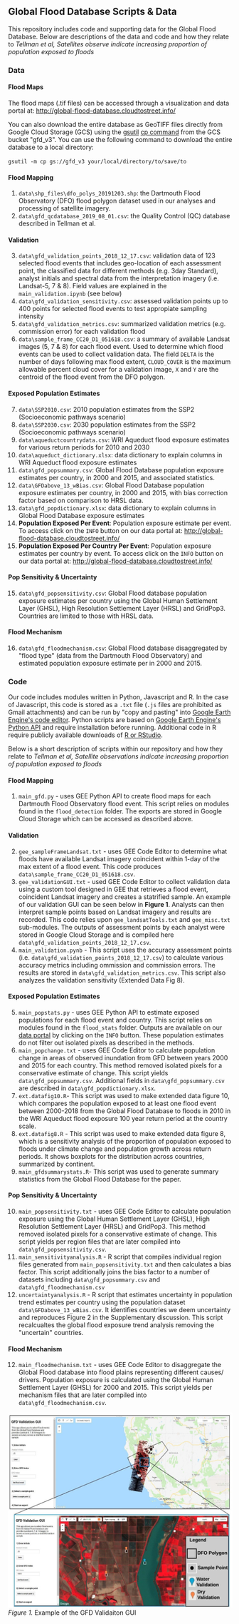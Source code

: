 ## Global Flood Database Scripts & Data

This repository includes code and supporting data for the Global Flood Database. Below are descriptions of the data and code and how they relate to *Tellman et al, Satellites observe indicate increasing proportion of population exposed to floods*

### Data
#### Flood Maps

The flood maps (.tif files) can be accessed through a visualization and data portal at: http://global-flood-database.cloudtostreet.info/

You can also download the entire database as GeoTIFF files directly from Google Cloud Storage (GCS) using the [gsutil](https://cloud.google.com/storage/docs/gsutil_install) [cp command](https://cloud.google.com/storage/docs/gsutil/commands/cp) from the GCS bucket "gfd_v3". You can use the following command to download the entire database to a local directory:

`gsutil -m cp gs://gfd_v3 your/local/directory/to/save/to`


#### Flood Mapping
1. `data\shp_files\dfo_polys_20191203.shp`: the Dartmouth Flood Observatory (DFO) flood polygon dataset used in our analyses and processing of satellite imagery.
2. `data\gfd_qcdatabase_2019_08_01.csv`: the Quality Control (QC) database described in Tellman et al.


#### Validation
3. `data\gfd_validation_points_2018_12_17.csv`: validation data of 123 selected flood events that includes geo-location of each assessment point, the classified data for different methods (e.g. 3day Standard), analyst initials and spectral data from the interpretation imagery (i.e. Landsat-5, 7 & 8). Field values are explained in the `main_validation.ipynb` (see below)
4. `data\gfd_validation_sensitivity.csv`: assessed validation points up to 400 points for selected flood events to test appropiate sampling intensity
5. `data\gfd_validation_metrics.csv`: summarized validation metrics (e.g. commission error) for each validation flood
6. `data\sample_frame_CC20_D1_051618.csv`: a summary of available Landsat images (5, 7 & 8) for each flood event. Used to determine which flood events can be used to collect validation data. The field `DELTA` is the number of days following max flood extent, `CLOUD_COVER` is the maximum allowable percent cloud cover for a validation image, `X` and `Y` are the centroid of the flood event from the DFO polygon.

#### Exposed Population Estimates
7. `data\SSP2010.csv`: 2010 population estimates from the SSP2 (Socioeconomic pathways scenario)
8. `data\SSP2030.csv`: 2030 population estimates from the SSP2 (Socioeconomic pathways scenario)
9. `data\aqueductcountrydata.csv`: WRI Aqueduct flood exposure estimates for various return periods for 2010 and 2030
10. `data\aqueduct_dictionary.xlsx`: data dictionary to explain columns in WRI Aqueduct flood exposure estimates
11. `data\gfd_popsummary.csv`: Global Flood Database population exposure estimates per country, in 2000 and 2015, and associated statistics.
12. `data\GFDabove_13_wBias.csv`: Global Flood Database population exposure estimates per country, in 2000 and 2015, with bias correction factor based on comparison to HRSL data.
12. `data\gfd_popdictionary.xlsx`: data dictionary to explain columns in Global Flood Database exposure estimates
13. **Population Exposed Per Event**: Population exposure estimate per event. To access click on the `INFO` button on our data portal at: http://global-flood-database.cloudtostreet.info/
14. **Population Exposed Per Country Per Event**: Population exposure estimates per country by event. To access click on the `INFO` button on our data portal at: http://global-flood-database.cloudtostreet.info/

#### Pop Sensitivity & Uncertainty
15. `data\gfd_popsensitivity.csv`: Global Flood database population exposure estimates per country using the Global Human Settlement Layer (GHSL), High Resolution Settlement Layer (HRSL) and GridPop3. Countries are limited to those with HRSL data.

#### Flood Mechanism
16. `data\gfd_floodmechanism.csv`: Global Flood database disaggregated by "flood type" (data from the Dartmouth Flood Observatory) and estimated population exposure estimate per in 2000 and 2015.


### Code
Our code includes modules written in Python, Javascript and R. In the case of Javascript, this code is stored as a `.txt` file (`.js` files are prohibited as Gmail attachments) and can be run by "copy and pasting" into [Google Earth Engine's code editor](https://code.earthengine.google.com/). Python scripts are based on [Google Earth Engine's Python API](https://developers.google.com/earth-engine/guides/python_install) and require installation before running. Additional code in R require publicly available downloads of [R or RStudio](https://rstudio.com/).

Below is a short description of scripts within our repository and how they relate to *Tellman et al, Satellite observations indicate increasing proportion of population exposed to floods*


#### Flood Mapping
1. `main_gfd.py` - uses GEE Python API to create flood maps for each Dartmouth Flood Observatory flood event. This script relies on modules found in the `flood_detection` folder. The exports are stored in Google Cloud Storage which can be accessed as described above.


#### Validation
2. `gee_sampleFrameLandsat.txt` - uses GEE Code Editor to determine what floods have available Landsat imagery coincident within 1-day of the max extent of a flood event. This code produces `data\sample_frame_CC20_D1_051618.csv`.
3. `gee_validationGUI.txt`  - used GEE Code Editor to collect validation data using a custom tool designed in GEE that retrieves a flood event, coincident Landsat imagery and creates a statrified sample. An example of our validation GUI can be seen below in **Figure 1**. Analysts can then interpret sample points based on Landsat imagery and results are recorded. This code relies upon `gee_landsatTools.txt` and `gee_misc.txt` sub-modules. The outputs of assessment points by each analyst were stored in Google Cloud Storage and is compiled here `data\gfd_validation_points_2018_12_17.csv`.
4. `main_validation.pynb` - This script uses the accuracy assessment points (i.e. `data\gfd_validation_points_2018_12_17.csv`) to calculate various accuracy metrics including ommission and commission errors. The results are stored in `data\gfd_validation_metrics.csv`. This script also analyzes the validation sensitivity (Extended Data Fig 8).


#### Exposed Population Estimates
5. `main_popstats.py` - uses GEE Python API to estimate exposed populations for each flood event and country. This script relies on modules found in the `flood_stats` folder. Outputs are available on our [data portal](http://global-flood-database.cloudtostreet.info/) by clicking on the `INFO` button. These population estimates do not filter out isolated pixels as described in the methods.
6. `main_popchange.txt` - uses GEE Code Editor to calculate population change in areas of observed inundation from GFD between years 2000 and 2015 for each country. This method removed isolated pixels for a conservative estimate of change. This script yields `data\gfd_popsummary.csv`. Additional fields in `data\gfd_popsummary.csv` are described in `data\gfd_popdictionary.xlsx`.
7. `ext.datafig10.R`-  This script was used to make extended data figure 10, which compares the population exposed to at least one flood event between 2000-2018 from the Global Flood Database to floods in 2010 in the WRI Aqueduct flood exposure 100 year return period at the country scale.
8. `ext.datafig8.R` - This script was used to make extended data figure 8, which is a sensitivity analysis of the proportion of population exposed to floods under climate change and population growth across return periods. It shows boxplots for the distribution across countries, summarized by continent.
9. `main_gfdsummarystats.R`- This script was used to generate summary statistics from the Global Flood Database for the paper.


#### Pop Sensitivity & Uncertainty
10. `main_popsensitivity.txt` - uses GEE Code Editor to calculate population exposure  using the Global Human Settlement Layer (GHSL), High Resolution Settlement Layer (HRSL) and GridPop3. This method removed isolated pixels for a conservative estimate of change. This script yields per region files that are later compiled into `data\gfd_popsensitivity.csv`.
11. `main_sensitivityanalysis.R` - R script that compiles individual region files generated from `main_popsensitivity.txt` and then calculates a bias factor. This script additionally joins the bias factor to a number of datasets including `data\gfd_popsummary.csv` and `data\gfd_floodmechanism.csv`
12. `uncertaintyanalysis.R` - R script that estimates uncertainty in population trend estimates per country using the population dataset `data\GFDabove_13_wBias.csv`. It identifies countries we deem uncertainty and reproduces Figure 2 in the Supplementary discussion. This script recalcualtes the global flood exposure trend analysis removing the "uncertain" countries.



#### Flood Mechanism
12. `main_floodmechanism.txt` - uses GEE Code Editor to disaggregate the Global Flood database into flood plains representing different causes/ drivers. Population exposure is calculated using the Global Human Settlement Layer (GHSL) for 2000 and 2015. This script yields per mechanism files that are later compiled into `data\gfd_floodmechanism.csv`.


![](assets/validation_gui.jpg)
*Figure 1.* Example of the GFD Validaiton GUI
